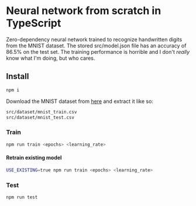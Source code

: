 # Neural network from scratch in TypeScript

Zero-dependency neural network trained to recognize handwritten digits from the MNIST dataset. The stored src/model.json file has an accuracy of 86.5% on the test set. The training performance is horrible and I don't _really_ know what I'm doing, but who cares.

## Install

```bash
npm i
```

Download the MNIST dataset from [here](https://www.kaggle.com/datasets/oddrationale/mnist-in-csv) and extract it like so:

```bash
src/dataset/mnist_train.csv
src/dataset/mnist_test.csv
```

### Train

```bash
npm run train <epochs> <learning_rate>
```

#### Retrain existing model

```bash
USE_EXISTING=true npm run train <epochs> <learning_rate>
```

### Test

```bash
npm run test
```
